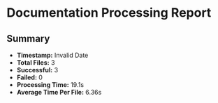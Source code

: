 # Documentation Processing Report

## Summary
- **Timestamp:** Invalid Date
- **Total Files:** 3
- **Successful:** 3
- **Failed:** 0
- **Processing Time:** 19.1s
- **Average Time Per File:** 6.36s


